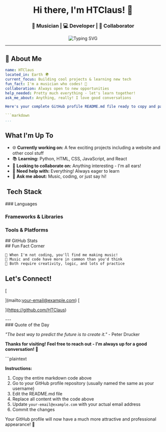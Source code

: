 <div align="center">
  
# Hi there, I'm HTClaus! 👋

### 🎵 Musician | 💻 Developer | 🌟 Collaborator

<img src="https://readme-typing-svg.herokuapp.com?font=Fira+Code&pause=1000&color=36BCF7&center=true&vCenter=true&width=435&lines=Welcome+to+my+GitHub+profile!;I'm+a+passionate+developer;Always+learning+something+new;Let's+build+something+amazing!" alt="Typing SVG" />

</div>

---

## 🚀 About Me

```yaml
name: HTClaus
located_in: Earth 🌍
current_focus: Building cool projects & learning new tech
fun_fact: I'm a musician who codes! 🎵
collaboration: Always open to new opportunities
help_needed: Pretty much everything - let's learn together!
ask_me_about: Anything, really! I love good conversations

Here's your complete GitHub profile README.md file ready to copy and paste:

```markdown
...
```

## What I'm Up To

- 🌐 **Currently working on:** A few exciting projects including a website and other cool stuff
- 📚 **Learning:** Python, HTML, CSS, JavaScript, and React
- 🤝 **Looking to collaborate on:** Anything interesting - I'm all ears!
- 💬 **Need help with:** Everything! Always eager to learn
- 🎯 **Ask me about:** Music, coding, or just say hi!


## ️ Tech Stack

<div>### Languages

















### Frameworks & Libraries





### Tools & Platforms











</div>## GitHub Stats

<div>







</div>## Fun Fact Corner

```plaintext
🎸 When I'm not coding, you'll find me making music!
🎹 Music and code have more in common than you'd think
🎵 Both require creativity, logic, and lots of practice
```

## Let's Connect!

<div>[

](mailto:your-email@example.com)
[

](https://github.com/HTClaus)

</div>---

<div>### Quote of the Day

*"The best way to predict the future is to create it."* - Peter Drucker

**Thanks for visiting! Feel free to reach out - I'm always up for a good conversation! 🚀**





</div>```plaintext

**Instructions:**
1. Copy the entire markdown code above
2. Go to your GitHub profile repository (usually named the same as your username)
3. Edit the README.md file
4. Replace all content with the code above
5. Update `your-email@example.com` with your actual email address
6. Commit the changes

Your GitHub profile will now have a much more attractive and professional appearance! 🎉

<Actions>
  <Action name="Customize colors and theme" description="Change the color scheme and theme of the badges and stats" />
  <Action name="Add more social links" description="Include LinkedIn, Twitter, Discord, or other social platforms" />
  <Action name="Create project showcase section" description="Add a section highlighting your best repositories" />
  <Action name="Add coding activity tracker" description="Include WakaTime or other coding time tracking widgets" />
  <Action name="Personalize the quote section" description="Add your own favorite quotes or rotate them daily" />
</Actions>


```
